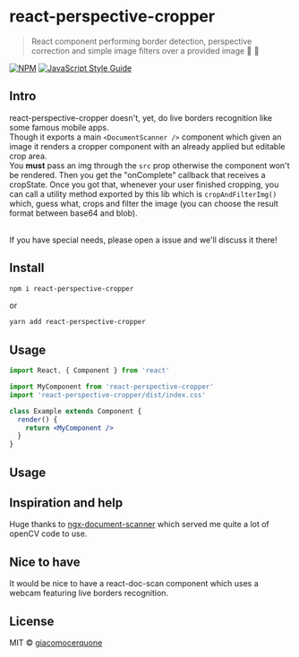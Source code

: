 # react-perspective-cropper

> React component performing border detection, perspective correction and simple image filters over a provided image 📲 📸

[![NPM](https://img.shields.io/npm/v/react-perspective-cropper.svg)](https://www.npmjs.com/package/react-perspective-cropper) [![JavaScript Style Guide](https://img.shields.io/badge/code_style-standard-brightgreen.svg)](https://standardjs.com)

## Intro

react-perspective-cropper doesn't, yet, do live borders recognition like some famous mobile apps.<br />
Though it exports a main `<DocumentScanner />` component which given an image it renders a cropper component with an already applied but editable crop area.<br />
You **must** pass an img through the `src` prop otherwise the component won't be rendered. Then you get the "onComplete" callback that receives a cropState. Once you got that, whenever your user finished cropping, you can call a utility method exported by this lib which is `cropAndFilterImg()` which, guess what, crops and filter the image (you can choose the result format between base64 and blob).<br /><br />

If you have special needs, please open a issue and we'll discuss it there!

## Install

```bash
npm i react-perspective-cropper
```

or

```bash
yarn add react-perspective-cropper
```

## Usage

```jsx
import React, { Component } from 'react'

import MyComponent from 'react-perspective-cropper'
import 'react-perspective-cropper/dist/index.css'

class Example extends Component {
  render() {
    return <MyComponent />
  }
}
```

## Usage

## Inspiration and help

Huge thanks to [ngx-document-scanner](https://github.com/roiperlman/ngx-document-scanner) which served me quite a lot of openCV code to use.

## Nice to have

It would be nice to have a react-doc-scan component which uses a webcam featuring live borders recognition.

## License

MIT © [giacomocerquone](https://github.com/giacomocerquone)

